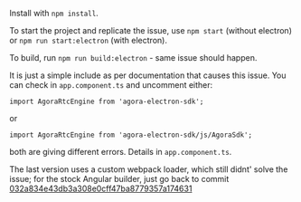 Install with `npm install`.

To start the project and replicate the issue, use `npm start`  (without 
electron) or `npm run start:electron` (with electron).

To build, run `npm run build:electron` - same issue should happen.

It is just a simple include as per documentation that causes this issue.
You can check in `app.component.ts` and uncomment either:

```
import AgoraRtcEngine from 'agora-electron-sdk';
```

or

```
import AgoraRtcEngine from 'agora-electron-sdk/js/AgoraSdk';
``` 

both are giving different errors. Details in `app.component.ts`.


The last version uses a custom webpack loader, which still didnt' solve the issue; 
for the stock Angular builder, just go back to commit 
[032a834e43db3a308e0cff47ba8779357a174631](https://github.com/grigger/agora-electron-angular-sample/tree/032a834e43db3a308e0cff47ba8779357a174631) 
